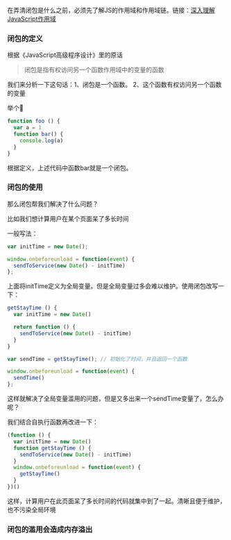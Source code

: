 在弄清闭包是什么之前，必须先了解JS的作用域和作用域链。链接：[深入理解JavaScript作用域](articles/javascript/深入理解JavaScript作用域.md)
### 闭包的定义
根据《JavaScript高级程序设计》里的原话
> 闭包是指有权访问另一个函数作用域中的变量的函数

我们来分析一下这句话：1、闭包是一个函数。 2、这个函数有权访问另一个函数的变量

举个🌰
```javascript
function foo () {
  var a = 1
  function bar() {
    console.log(a)
  }
}
```
根据定义，上述代码中函数bar就是一个闭包。

### 闭包的使用
那么闭包帮我们解决了什么问题？

比如我们想计算用户在某个页面呆了多长时间

一般写法：
```javascript
var initTime = new Date();

window.onbeforeunload = function(event) {
  sendToService(new Date() - initTime)
};
```
上面将initTime定义为全局变量。但是全局变量过多会难以维护。使用闭包改写一下：
```javascript
getStayTime () {
  var initTime = new Date()

  return function () {
    sendToService(new Date() - initTime)
  }
}

var sendTime = getStayTime(); // 初始化了时间，并且返回一个函数

window.onbeforeunload = function(event) {
  sendTime()
};
```

这样就解决了全局变量滥用的问题，但是又多出来一个sendTime变量了，怎么办呢？

我们结合自执行函数再改进一下：
```javascript
(function () {
  var initTime = new Date()
  function getStayTime () {
    sendToService(new Date() - initTime)
  }
  window.onbeforeunload = function(event) {
    getStayTime()
  }
})()
```

这样，计算用户在此页面呆了多长时间的代码就集中到了一起。清晰且便于维护，也不污染全局环境

### 闭包的滥用会造成内存溢出
